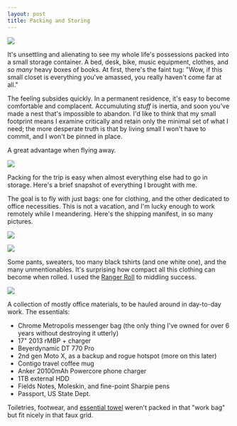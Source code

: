 ```yaml
---
layout: post
title: Packing and Storing
---
```


![](http://i.imgur.com/Q2deJHF.jpg)

It's unsettling and alienating to see my whole life's possessions packed into a small storage container. A bed, desk, bike, music equipment, clothes, and *so many* heavy boxes of books. At first, there's the faint tug: "Wow, if this small closet is everything you've amassed, you really haven't come far at all." 

The feeling subsides quickly. In a permanent residence, it's easy to become comfortable and complacent. Accumuluting *stuff* is inertia, and soon you've made a nest that's impossible to abandon. I'd like to think that my small footprint means I examine critically and retain only the minimal set of what I need; the more desperate truth is that by living small I won't have to commit, and I won't be pinned in place.

A great advantage when flying away.

<!-- more -->


<p class="breaker-glyph"><i class="fa fa-leaf"></i></p>

![](http://i.imgur.com/63nLCzx.jpg)

Packing for the trip is easy when almost everything else had to go in storage. Here's a brief snapshot of everything I brought with me. 

The goal is to fly with just bags: one for clothing, and the other dedicated to office necessities. This is not a vacation, and I'm lucky enough to work remotely while I meandering. Here's the shipping manifest, in so many pictures.

![](http://i.imgur.com/MfvkDpK.jpg)


![](http://i.imgur.com/F7dyHo4.jpg)

Some pants, sweaters, too many black tshirts (and one white one), and the many unmentionables. It's surprising how compact all this clothing can become when rolled. I used the [Ranger Roll](https://www.youtube.com/watch?v=so93nqxZLjM) to middling success.

![](http://i.imgur.com/VrYysx9.jpg)

A collection of mostly office materials, to be hauled around in day-to-day work. The essentials:

- Chrome Metropolis messenger bag (the only thing I've owned for over 6 years without destroying it utterly)
- 17" 2013 rMBP + charger
- Beyerdynamic DT 770 Pro
- 2nd gen Moto X, as a backup and rogue hotspot (more on this later)
- Contigo travel coffee mug
- Anker 20100mAh Powercore phone charger
- 1TB external HDD
- Fields Notes, Moleskin, and fine-point Sharpie pens
- Passport, US State Dept.

Toiletries, footwear, and [essential towel](http://hitchhikers.wikia.com/wiki/Towel) weren't packed in that "work bag" but fit nicely in that faux grid.
